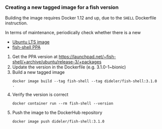 ### Creating a new tagged image for a fish version

Building the image requires Docker 1.12 and up, due to the `SHELL` Dockerfile instruction.

In terms of maintenance, periodically check whether there is a new

- [Ubuntu LTS image](https://hub.docker.com/_/ubuntu/)
- [fish-shell PPA](https://launchpad.net/~fish-shell)

1. Get the PPA version at https://launchpad.net/~fish-shell/+archive/ubuntu/release-3/+packages
2. Update the version in the Dockerfile (e.g. 3.1.0-1~bionic)
3. Build a new tagged image  
   ```
   docker image build --tag fish-shell --tag dideler/fish-shell:3.1.0 .
   ```
4. Verify the version is correct  
   ```
   docker container run --rm fish-shell --version
   ```
5. Push the image to the DockerHub repository  
   ```
   docker image push dideler/fish-shell:3.1.0
   ```

